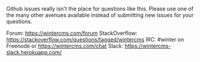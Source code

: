 Github issues really isn't the place for questions like this. Please use one of the many other avenues available instead of submitting new issues for your questions.

Forum: https://wintercms.com/forum
StackOverflow: https://stackoverflow.com/questions/tagged/wintercms
IRC: #winter on Freenode or https://wintercms.com/chat
Slack: https://wintercms-slack.herokuapp.com/